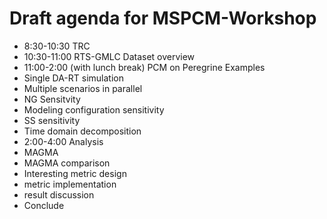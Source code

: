# Draft agenda for MSPCM-Workshop

 - 8:30-10:30 TRC
 - 10:30-11:00 RTS-GMLC Dataset overview
 - 11:00-2:00 (with lunch break) PCM on Peregrine Examples
  - Single DA-RT simulation
  - Multiple scenarios in parallel
   - NG Sensitvity
   - Modeling configuration sensitivity
   - SS sensitivity
  - Time domain decomposition
 - 2:00-4:00 Analysis
  - MAGMA
  - MAGMA comparison
  - Interesting metric design
  - metric implementation
  - result discussion
 - Conclude

